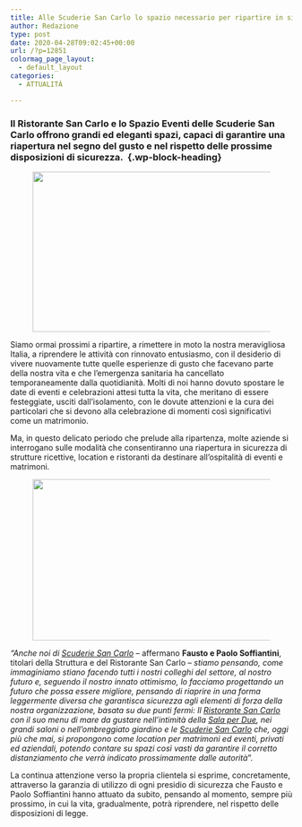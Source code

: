 ```yaml
---
title: Alle Scuderie San Carlo lo spazio necessario per ripartire in sicurezza
author: Redazione
type: post
date: 2020-04-28T09:02:45+00:00
url: /?p=12851
colormag_page_layout:
  - default_layout
categories:
  - ATTUALITÀ

---
```

### Il Ristorante San Carlo e lo Spazio Eventi delle Scuderie San Carlo offrono grandi ed eleganti spazi, capaci di garantire una riapertura nel segno del gusto e nel rispetto delle prossime disposizioni di sicurezza.&nbsp; {.wp-block-heading}

<div class="wp-block-image">
  <figure class="aligncenter size-large is-resized"><img decoding="async" loading="lazy" src="https://progressonline.it/wp-content/uploads/2020/04/Scuderie-San-Carlo-Ph.-Matteo-Pizzi-3.jpeg" alt="" class="wp-image-12852" width="429" height="286" /></figure>
</div>

Siamo ormai prossimi a ripartire, a rimettere in moto la nostra meravigliosa Italia, a riprendere le attività con rinnovato entusiasmo, con il desiderio di vivere nuovamente tutte quelle esperienze di gusto che facevano parte della nostra vita e che l’emergenza sanitaria ha cancellato temporaneamente dalla quotidianità. Molti di noi hanno dovuto spostare le date di eventi e celebrazioni attesi tutta la vita, che meritano di essere festeggiate, usciti dall’isolamento, con le dovute attenzioni e la cura dei particolari che si devono alla celebrazione di momenti così significativi come un matrimonio. &nbsp;

Ma, in questo delicato periodo che prelude alla ripartenza, molte aziende si interrogano sulle modalità che consentiranno una riapertura in sicurezza di strutture ricettive, location e ristoranti da destinare all’ospitalità di eventi e matrimoni.

<div class="wp-block-image">
  <figure class="aligncenter size-large is-resized"><img decoding="async" loading="lazy" src="https://progressonline.it/wp-content/uploads/2020/04/Scuderie-San-Carlo-Ph.-Matteo-Pizzi-1.jpeg" alt="" class="wp-image-12853" width="432" height="288" /></figure>
</div>

_“Anche noi di_ [_Scuderie San Carlo_][1] &#8211; affermano **Fausto e Paolo Soffiantini**, titolari della Struttura e del Ristorante San Carlo – _stiamo pensando, come immaginiamo stiano facendo tutti i nostri colleghi del settore, al nostro futuro e, seguendo il nostro innato ottimismo, lo facciamo progettando un futuro che possa essere migliore,_ _pensando di riaprire in una forma leggermente diversa che garantisca sicurezza agli elementi di forza della nostra organizzazione, basata su due punti fermi: Il_ [_Ristorante San Carlo_][2] _con il suo menu di mare da gustare nell’intimità della_ [_Sala per Due_][3]_, nei grandi saloni o nell’ombreggiato giardino e le_ [_Scuderie San Carlo_][1] _che, oggi più che mai, si propongono come location per matrimoni ed eventi, privati ed aziendali, potendo contare su spazi così vasti da garantire il corretto distanziamento che verrà indicato prossimamente dalle autorità_”.

La continua attenzione verso la propria clientela si esprime, concretamente, attraverso la garanzia di utilizzo di ogni presidio di sicurezza che Fausto e Paolo Soffiantini hanno attuato da subito, pensando al momento, sempre più prossimo, in cui la vita, gradualmente, potrà riprendere, nel rispetto delle disposizioni di legge.&nbsp;

 [1]: https://www.scuderiesancarlo.com/
 [2]: https://www.scuderiesancarlo.com/ristorante-san-carlo/
 [3]: https://www.scuderiesancarlo.com/romantica-sala-per-due/
